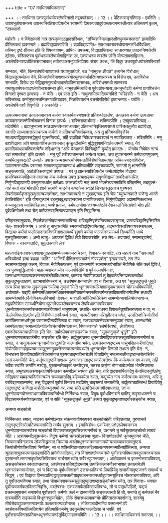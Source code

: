 +++
title = "07 तदधिगमाधिकरणम्"

+++
।। तदधिगम उत्तरपूर्वाधयोरश्लेषविनाशौ तद्वयपदेशात् ।। 13 ।। पेटिकासङ्गतिमाह - एवमिति । उपायभूतोपासनस्य उपास्यनिरतिशयप्रियत्वेन स्वयमपि प्रियरूपत्वादुपेयरूपत्वमप्यस्तीत्यत्र तन्निरूपणं कृतम्, "दश्यमानो

महोरगैः । न विवेदात्मनो गात्रं तत्स्मृत्याऽऽह्लादसंस्थितः, "तच्चित्तविमलाह्लादक्षीणपुण्यचयस्तदा" इत्यादिभिः प्रीतिरूपत्वं ह्यवगम्यते । ब्रह्मविद्याप्राप्ताविति । ब्रह्मविद्याप्राप्तिः- साक्षात्कारावस्थोपासनलब्धिर्विवक्षिता, तस्मिन् दृष्टे क्षीयन्त इति हि विषयवाक्यम्, प्राप्तिः- उपक्रमः, विद्याप्राप्तिशब्दः साधारण्यात् प्रपदननिष्पत्तेरपि द्योतमः, संश्लिष्टस्य पूर्वाधस्याश्लेषायोगाद्विनाश एव, उत्तराधस्य त्वश्लेष एवेति योग्यतावशाद्विभागः, अश्लेषविनाशप्रतीतिसंशयाभावात् तयोरुपपत्त्यनुपपत्तिविषयः संशय उक्त्तः, किं विदुष उत्तरपूर्वाधयोश्लेषविनाशौ

सम्भवतः, नेति, किमश्लेषविनाशशास्त्रे यथाश्रुतार्थपरे, उत "नाभुक्त्तं क्षीयते" इत्यनेन विरोधात् विद्यास्तुत्यर्थतया नेये, किमश्लेषविनाशशास्त्रयोरभुक्त्तकर्मापरिक्षयशास्त्रस्य च विरोध एव, उताविरोधः सम्भवति, विरोध एव चेद्विद्यास्तुत्यर्थत्वादश्लेषविनाशासम्भवः, अविरोधसम्भवे शास्त्रस्य यथाश्रुतार्थपरत्वादश्लेषविनाशसम्भव इति, नाभुक्त्तमित्यादिना पूर्वपक्षोपन्यासः,अननुभवेऽपि कर्मणां प्रायश्चित्तेन विनाशो दृश्यत इत्यत्राह - न चेति । एवं प्राप्त इति - नाभुक्त्तमित्यादिवचनविरों "परिहरति - न चेति । अत्र शक्त्तिशब्दः कर्मानुष्ठानजनितभगवन्निग्रहपरः, भिन्नविषयत्वेन वचसोरविरोधे दृष्टान्तमाह - यथेति । अश्लेषविनाशौ विवृणोति । अधस्येति -

उत्पत्स्यमानाया उत्पत्स्यमानस्य कर्मणः स्वकार्यकरणशक्त्तेः प्रतिबन्धोऽश्लेषः, उत्पन्नस्य कर्मणः उत्पन्नायाः कायकरणशक्त्तेविर्नाशकरणं विनाश इत्यर्थः । शक्त्तिशब्दार्थमाह - शक्त्तिरपीति । एतदुपपन्नमित्याह - तदेवमिति । ब्रह्मानुभवस्य स्वतःप्राप्तत्वेनासाध्यत्वात् प्रतिबन्धनिवृत्तिरूपसाध्ये प्राश्चित्ततुल्यैव ब्रह्मविद्या, स्वर्गादेः साध्यत्वात्तत्साधनस्य कर्मणो न प्रतिबन्धनिवर्त्तकत्वम्, अत्र तु प्रनिबन्धनिवृत्तेरेव साध्यत्वाद्विद्यायस्तद्धेतुत्वं युक्त्तमित्यर्थः, तर्हि ब्रह्मविदो निषेधशास्त्रवश्यत्वं न स्यादित्यत्राह - तदितमिति । ननु ब्रह्मविद्याया अपि पापाप्रायश्चित्तत्ववचनात् कृच्छ्रादीनामिव बुद्धिपूर्वपापनिवर्तकत्वमपि स्यात्, नैवं प्रामादिकाधप्रायश्चित्तत्वेनैव तद्विधानात् "अपि चेत्पातकं किंचिद्योगी कुर्यात् प्रमादतः । योगमेव निषेवेत नान्यं यज्ञं समाचरेत्" इति ह्यच्यते । ननु पूर्वं शरीरपातानन्तरं कर्मक्षय उक्त्तः, अत्र तूपासनारम्भे कर्मप्राहाणमुक्त्तम्, कथमिदमुपपद्यते? उच्यते- उपासनारम्भसमाप्त्योर्भगवत्प्रतीविशेषाभिप्रायत्वात् अधिकरणद्वयाविरोधः, उपासनारम्भप्रीतः परमात्मा त्समाप्तावुपासकस्याधं क्षमिष्यामीति सङ्कल्पयति, समाप्तौ तु क्षान्तमिति सङ्कल्पयति, अतोऽधिकरणद्वार्थ उपपन्नः । परे तु ज्ञानस्याविधेयत्वेन कर्मक्षयोद्देशेन विद्यायाः प्रायश्चिवकमर्वद्विधानभावात्तया कथं कर्मक्षय उक्त्त इत्याशङ्क्य सगुणविद्यायां तावद्विधानमस्ति, निर्गुणविद्यायामपि वस्तुसामर्थ्यात् कर्मक्षयः कालत्रयेऽपि नाहं कर्त्ता भोक्त्तेत्यवगमादिति परिहरन्ति, तदयुक्त्तं- नाहं कर्ता नाहं भोक्त्तेति ज्ञाने सत्यपि चन्दनेन कण्टकेन स्वदेहं लिभ्पतस्तुदतश्च पुरुषस्य लेपतोदकर्मकृतसुखदुःखान्वयदर्शनात्, साक्षात्कारवतो न सुखाद्यन्वय इति चेन्न "व्युत्थानकाले राजेन्द्र आस्ते हेयतिरोहितः" इति योगव्युत्थाने दहसुखदुःखाद्यन्वयस्य प्रामाणिकत्वात्, निर्गुणविद्याया अप्रामाणिकत्वाच्च वन्ध्यामुतस्य व्याधिपरिहारवद् व्यर्थः प्रयासः, कर्मफलभोगानवश्यम्भावेऽपि देशकालनिमित्तापेक्षो मोक्ष इति पूर्वपक्षिणोक्त्ते तथा चेत् कर्मफलवदनित्यत्वप्रसङ्ग इति सिद्धान्तिना

परिहारश्चानुपपन्नः, निवर्तकज्ञानोदयानन्तरभाविन्या अविद्यानिवृत्तेरनित्यत्वप्रसङ्गात्, प्रागप्यविद्यानिवृत्तिरस्ति चेत्- शास्त्रवैयर्थ्यम् । अपरे तु नाभुक्त्तमिति स्मरणमविद्वद्विषयमित्याहुः, तद्भाष्योक्त्तविषयव्यवस्थाफलम्, विद्यायाः कर्मणां फलोत्पादनशक्त्तिविनाशसामर्थ्ये ह्युक्त्ते कर्मणां फलजननसामर्थ्यं सिध्यतीति भाष्ये मूलयुक्त्तिरुक्त्ता । अन्ये त्वाहुः- अघफलं द्विविधं लेपो विपाकश्चेति, तत्र लेपः- अप्रायत्यं, स्नानाद्यपनेयं, विपाकः - नरकपातादिः, सुकृतस्यापि लेपः

महत्त्वपङ्क्त्तिपावनत्वशापानुग्रहसामर्थ्यकाम्यकर्मरुचिरूपः, विपाकः- स्वर्गादिः, तत्र महत्त्वं नाम "सवनगतौ क्षत्रियवैश्यौ हत्वा ब्रह्महा भवति" "आग्निर्वै दीक्षितस्तस्मादेनं नोपस्पृशेत्" इत्यवगम्यते, तत्र लेपः स्वसामर्थ्यप्रसूतं फलम्, विपाकः नैयोगिकफलम्, एवं ज्ञानस्यापि स्वसामथ्यर्प्रभावितं नैयोगिकं चेति फलं द्विविधं, तत्र पुरुषशुद्धिलक्षणेन माहात्म्यशब्दवाच्येन कल्मषविरोधिना पूर्वकल्मषविनाशः, उत्तराधानामप्रायत्यकरणरूपसंश्लेषविधातश्च, ज्ञानस्य नैयोगिकफलं तु देहपातेऽन्तिमप्रत्ययसापेक्षं सुकृतदुष्कृतप्रहाणं, ब्रह्मभावाविष्करणं च, उत्तरेषामधानामश्लेष एव न विनाशः, अत एव "सुकृतदुष्कृते धूनुते तस्य प्रिया ज्ञातयः सुकृतमुपयन्त्यप्रिया दुष्कृत"मिति धूननवचनमप्रियज्ञात्युपायनवचनं चोतराधविषयमिति, अत्रोच्यते- यद्यपि कर्मणामधिकारानधिकारसजातीयकर्मान्तररुचिस्वर्गनरकादिफलविभागोऽस्ति तथाऽपि सामर्थ्यप्रभावितनैयोगिकफलविभागो नोपपन्नः, भगवत्प्रीत्यप्रीतिव्यतिरेकेण सामर्थ्यप्रभावान्नियोगाभावाच्च, तद्वयतिरेकेण सामर्थ्यनियोगाभ्युपगमेऽप्यश्लेषवचनस्य लेपविधातमात्रविषयत्वं धूननोपायनवचनयोरुत्तराघमात्रविषयत्वं चानुपपन्नम्, तथाहि- उत्तराधस्य विपाकहेतुशक्त्तिरुत्पन्ना न वा, न चेल्लेपविघातोऽश्लेष इति विशेषोपादानवैयर्थ्यं स्यात्, अस्मदीयपक्षः परिगृहीतश्च भवेत्, उत्पत्तिपक्षेक्रियोत्तीर्णा कर्माक्त्तिरात्मधर्मभूता परमात्मप्रीत्यप्रीतिरूपा वा स्यात्, उभयथाष्यश्लेषवचनमनुपपन्नं स्यात्, आत्मधर्मत्वे त्समवेतत्वात् परमात्मप्रीत्यप्रीत्योश्चेतनविषयत्वाच्च, विपाकाशक्त्तेः श्लेषस्त्विष्टः, लेपविघात एवाश्लेषरूपतयाऽभिमत इति चेत्- तर्ह्यश्लेषवचनसङ्कोचः स्यात्, "सुकृतदुष्कृते धूनुते" इति धूननश्रवणबलादवर्जनीयः सङ्कोच इति चेत्- तर्ह्युनुत्पन्नस्य धूननायोगाद्विपाकशकत्युत्पत्तिकल्पनगौरवं च स्यात्, न चानुत्पन्नस्य धूननायोगात्तदुत्पत्तिः कल्पनीया भवेत्, उत्पन्नस्याप्यदृष्टस्य पासुभसितकरीषादिवत् संयोगविभागार्हद्रव्यत्वाभावाद्धूननानुपपत्तेस्तत्कल्पनवैयर्थ्यात् धूननशब्देन विनाशो लक्ष्यत इति चेत्- न, विनष्टस्य प्रियाप्रियज्ञातिपरिग्रहायोगात् पुरुषयतादृष्यविनाशेऽपि प्रियाप्रियेषु नष्टसजातीयादृष्टान्तरोत्पत्तिरेव तत्संक्रमणमिति चेत्, कर्तृगतादृष्टविनाशस्य पुरुषान्तरगतादृष्टान्तरोत्पत्तेश्च किं कर्मस्वभाव एव कारणं, तर्हि सर्वेषां सर्वाणि कर्माणि नश्येयुः, पुरुषान्तरेष्वदृष्टं जनयेयुश्च, ततश्च कर्तृणां भोगाभावोऽन्येषां भोगनियमश्च स्यात्, अभुक्त्तफलस्याकृतप्रायश्चितस्य कमर्णोऽयं स्वभाव इति चेत्, तर्हि द्वादशवार्षिकादिषु केनचिदननुष्ठितेषु तद्द्विषतां ब्रह्महत्यादिदोषान्वयेन सव्यवहारादिषु बहिष्कार्यता स्यात्, यद्युच्येत नात्र कर्मस्वभावः कारणम्, अपि तु परविद्यामाहात्म्यमेव, तत्तु विद्वद्गतं पूर्वाघं विनाश्य तदप्रियेषु तादृशमघं जनयतीति, तर्ह्युतराघप्रतिबन्धं प्रियाप्रियेषु तादृशादृष्टं च विद्या करोतीत्यभ्युपगमो वरं, तथा सति उत्पत्तिकल्पनगौरवाभावात्, एवं च धूननोपायनयोरुत्तराधमात्रविषयत्वनिर्बन्धो निर्निबन्धः स्यात्, विदुषः पूर्वाधविनाशने ज्ञातिषु तादृशाधजनने च विद्यासामर्थ्यस्योपपन्नत्वात्, एवं च सति "सुकृतदुष्कृते धूनुते" इत्यत्र सुकृतदुष्कृतशब्दयोरसङ्कोचः स्यात्,

अन्यथा सङ्कोचो

निर्निबन्धतः स्यात्, नष्टस्य कर्मणोऽन्यत्र संक्रमणायोगरूपस्य सङ्कोचहेतीः परिहृतत्वात्, पुरुषान्तरे तादृगदृष्टन्तिरोत्पतिरुपायनामिति त्वयैव ह्युक्त्तम् । इयान्विशेषः- एकस्मिन् पक्षेऽश्लेषवचनस्य धूननोपायनवचनयोश्च सङ्कोचो विपाकशकत्युत्पत्तिकल्पनगौरवं च, पक्षान्तरे तु सर्वश्रुत्यसङ्कोचो लाघवं चेति । अत्रायमर्थोऽनुसन्धेयः- विदुषः कर्मणां चतस्त्रोऽवस्थाः श्रुताः- विनाशोऽश्लेषो धूननमुपायनं चेति, क्रियामात्रविनाशस्य लोकसिद्धत्वात् क्रियाया अश्लेषधूननसंक्रमणानामयोग्यत्वाच्चावस्ताचतुष्टयं क्रियोत्तीर्णशक्त्तिविषयं निर्णीतम्, सा च शक्त्तिरिष्टानष्टफलदित्सालक्षणपरमात्मप्रीत्यप्रीतिरूपा, अन्यथा श्रुतहानाश्रुतकल्पनप्रसङ्गादिति प्रागेवोपपादितम्, तत्र विनाशाश्लेषवचनयोः पूर्वोत्तराघविषयत्ववदुपायनवचनस्य पुरुषान्तरे त्समानादृष्टोत्पत्तिविषयत्वं चार्थसामर्थ्यात् सर्वैरभ्युपगन्तव्यम् । आलेषवचनं च कृत्स्नोत्तराघविषयम्, असङ्कोचस्य स्वतःप्राप्तत्वात्, अश्लेषश्च प्रतिबद्धोदयत्वम् उत्पत्तिकल्पनगौरवाभावात् तत्पल्पनेऽपि धूननसंक्रमणायोगात्, एवं च विद्यायाः पूर्वाधविनाशने उत्तराधप्रतिबन्धे प्रियाप्रियेषु सजातीयादृष्टजनने समार्थ्यं च सिद्धम् । एवं विद्याया विनष्टप्रतिवद्धादृष्टसजातीयादृष्टजननसामर्थ्यादुपायनश्रुतिश्च नोत्तराघमात्रविषया, अपि तु पूर्वोत्तराघविषया स्यात्, तथा चोपायनवाक्यस्थसुकृतदुष्कृतशब्दासङ्कोचश्च भवेत्, तत्र विनाशः- भगवतः पूर्वोत्पन्नकर्मफलदित्सानिवृत्तिः, अश्लेषश्च- उत्तरकमर्फलदित्साप्रतिबन्धः, तौ च यद्यर्थोपहितौ, यद्ययं प्रक्रान्तमुपासनं समापयेत् पूर्वोत्तरयोः कर्मणोः फलं न दास्यामीति सङ्कल्परूपौ हि तौ, समाप्ते तु कर्मफलं नैव दास्यामीति सङ्कल्पो विधूननश्रुत्यभिप्रेतः, लोके सेवारम्भसमापनयोः प्रीतितारतम्यदर्शनात्, शास्त्रेषु तीर्थसेवाद्युपक्रमसमापनयोः फलतारतम्यदर्शनाच्च । लोकेराजादीनामिव परमात्मनोऽपि स्वसेवकविषयप्रीत्यतिशयेन तत्प्रियाप्रियजनेषु तदनुरूपेष्टाफलदित्सा च भवति, एवं पूर्वोत्तराघविनाशप्रतिबन्धधूननोपायनहेतुर्विद्यामाहात्म्यमिति ।। 13 ।। ।। तदधिगमाधिकरणं समाप्तम् ।।

